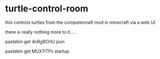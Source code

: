 # turtle-control-room

this controls turtles from the computercraft mod in minecraft via a web UI

there is really nothing more to it.....

pastebin get 4nRg9CHU json

pastebin get MUX7iTFh startup

